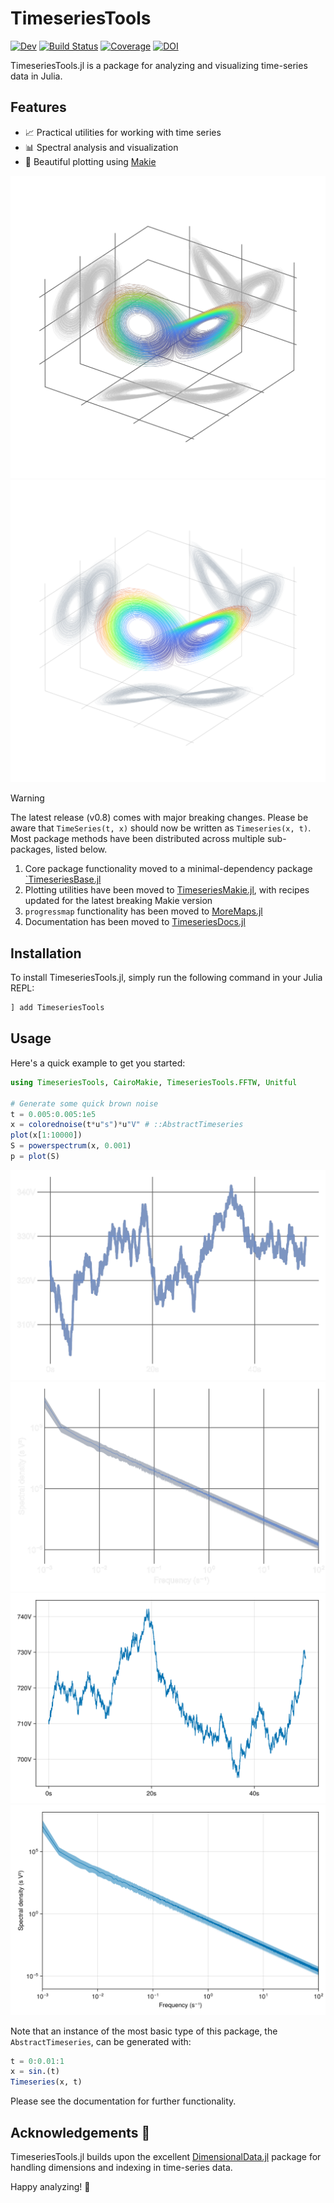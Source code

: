 # TimeseriesTools

<!-- [![Stable](https://img.shields.io/badge/docs-stable-blue.svg)](https://brendanjohnharris.github.io/TimeseriesTools.jl/stable/) -->
[![Dev](https://img.shields.io/badge/docs-dev-blue.svg)](https://brendanjohnharris.github.io/TimeseriesTools.jl/dev/)
[![Build Status](https://github.com/brendanjohnharris/TimeseriesTools.jl/actions/workflows/CI.yml/badge.svg?branch=main)](https://github.com/brendanjohnharris/TimeseriesTools.jl/actions/workflows/CI.yml?query=branch%3Amain)
[![Coverage](https://codecov.io/gh/brendanjohnharris/TimeseriesTools.jl/branch/main/graph/badge.svg)](https://codecov.io/gh/brendanjohnharris/TimeseriesTools.jl)
[![DOI](https://zenodo.org/badge/DOI/10.5281/zenodo.14511321.svg)](https://doi.org/10.5281/zenodo.14511321)

TimeseriesTools.jl is a package for analyzing and visualizing time-series data in Julia.

## Features

- 📈 Practical utilities for working with time series
- 📊 Spectral analysis and visualization
- 🌈 Beautiful plotting using [Makie](https://github.com/MakieOrg/Makie.jl)

![Example Shadow Plot](test/shadows_dark.png#gh-dark-mode-only)
![Example Shadow Plot](test/shadows.png#gh-light-mode-only)

> [!Warning]
> The latest release (v0.8) comes with major breaking changes. Please be aware that `TimeSeries(t, x)` should now be written as `Timeseries(x, t)`.
> Most package methods have been distributed across multiple sub-packages, listed below.
> 1. Core package functionality moved to a minimal-dependency package [`TimeseriesBase.jl](https://www.github.com/brendanjohnharris/TimeseriesBase.jl)
> 2. Plotting utilities have been moved to [TimeseriesMakie.jl](https://www.github.com/brendanjohnharris/TimeseriesMakie.jl), with recipes updated for the latest breaking Makie version
> 3. `progressmap` functionality has been moved to [MoreMaps.jl](https://www.github.com/brendanjohnharris/MoreMaps.jl)
> 4. Documentation has been moved to [TimeseriesDocs.jl](https://www.github.com/brendanjohnharris/TimeseriesDocs.jl)
    


## Installation

To install TimeseriesTools.jl, simply run the following command in your Julia REPL:

```julia
] add TimeseriesTools
```

## Usage

Here's a quick example to get you started:

```julia
using TimeseriesTools, CairoMakie, TimeseriesTools.FFTW, Unitful

# Generate some quick brown noise
t = 0.005:0.005:1e5
x = colorednoise(t*u"s")*u"V" # ::AbstractTimeseries
plot(x[1:10000])
S = powerspectrum(x, 0.001)
p = plot(S)
```

![Example Time-series Plot](test/timeseries_dark.png#gh-dark-mode-only)
![Example Spectrum Plot](test/powerspectrum_dark.png#gh-dark-mode-only)
![Example Time-series Plot](test/timeseries.png#gh-light-mode-only)
![Example Spectrum Plot](test/powerspectrum.png#gh-light-mode-only)

Note that an instance of the most basic type of this package, the `AbstractTimeseries`, can be generated with:
```julia
t = 0:0.01:1
x = sin.(t)
Timeseries(x, t)
```
Please see the documentation for further functionality.

## Acknowledgements 🙏

TimeseriesTools.jl builds upon the excellent [DimensionalData.jl](https://github.com/rafaqz/DimensionalData.jl) package for handling dimensions and indexing in time-series data.

Happy analyzing! 🚀
